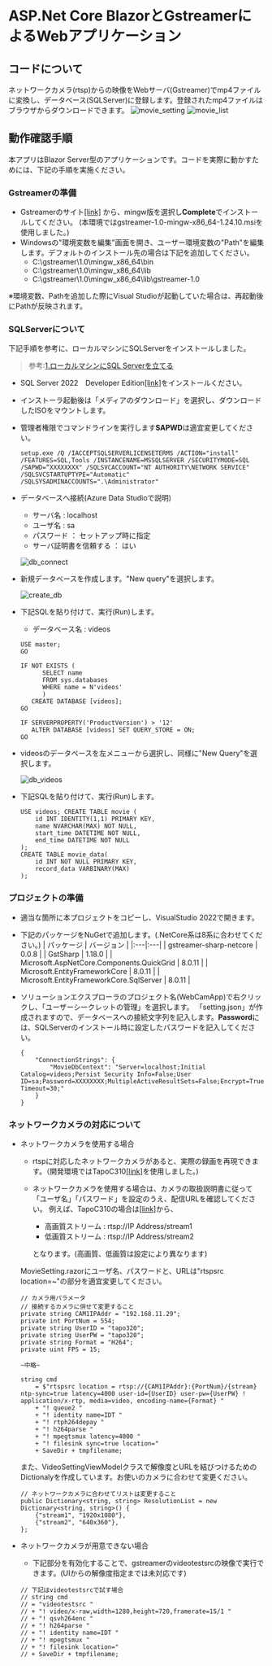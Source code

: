 # ASP.Net Core BlazorとGstreamerによるWebアプリケーション
## コードについて
ネットワークカメラ(rtsp)からの映像をWebサーバ(Gstreamer)でmp4ファイルに変換し、データベース(SQLServer)に登録します。登録されたmp4ファイルはブラウザからダウンロードできます。
![movie_setting](images/movie_setting.png)
![movie_list](images/movie_list.png)
## 動作確認手順
本アプリはBlazor Server型のアプリケーションです。コードを実際に動かすためには、下記の手順を実施ください。
### Gstreamerの準備
- Gstreamerのサイト[[link]](https://gstreamer.freedesktop.org/download/#windows)
から、mingw版を選択し**Complete**でインストールしてください。
(本環境ではgstreamer-1.0-mingw-x86_64-1.24.10.msiを使用しました。)
- Windowsの"環境変数を編集"画面を開き、ユーザー環境変数の"Path"を編集します。デフォルトのインストール先の場合は下記を追加してください。
	- C:\gstreamer\1.0\mingw_x86_64\bin
	- C:\gstreamer\1.0\mingw_x86_64\lib
	- C:\gstreamer\1.0\mingw_x86_64\lib\gstreamer-1.0

※環境変数、Pathを追加した際にVisual Studioが起動していた場合は、再起動後にPathが反映されます。

### SQLServerについて
下記手順を参考に、ローカルマシンにSQLServerをインストールしました。
>参考:[1.ローカルマシンにSQL Serverを立てる](https://github.com/nakamacchi/AzRefArc.SqlDb?tab=readme-ov-file#1-%E3%83%AD%E3%83%BC%E3%82%AB%E3%83%AB%E3%83%9E%E3%82%B7%E3%83%B3%E3%81%AB-sql-server-%E3%82%92%E7%AB%8B%E3%81%A6%E3%82%8B)

- SQL Server 2022　Developer Edition[[link]](https://www.microsoft.com/ja-jp/sql-server/sql-server-downloads)をインストールください。
- インストーラ起動後は「メディアのダウンロード」を選択し、ダウンロードしたISOをマウントします。
- 管理者権限でコマンドラインを実行します**SAPWD**は適宜変更してください。
	```
	setup.exe /Q /IACCEPTSQLSERVERLICENSETERMS /ACTION="install" /FEATURES=SQL,Tools /INSTANCENAME=MSSQLSERVER /SECURITYMODE=SQL /SAPWD=“XXXXXXXX" /SQLSVCACCOUNT="NT AUTHORITY\NETWORK SERVICE" /SQLSVCSTARTUPTYPE="Automatic" /SQLSYSADMINACCOUNTS=".\Administrator"
	```

- データベースへ接続(Azure Data Studioで説明)
	- サーバ名 : localhost
	- ユーザ名 : sa
	- パスワード ： セットアップ時に指定
	- サーバ証明書を信頼する ： はい

	![db_connect](images/db_connect.png)

- 新規データベースを作成します。"New query"を選択します。

	![create_db](images/create_db.png)

- 下記SQLを貼り付けて、実行(Run)します。
	- データベース名 : videos
	```
	USE master;
	GO
	
	IF NOT EXISTS (
		  SELECT name
		  FROM sys.databases
		  WHERE name = N'videos'
		  )
	   CREATE DATABASE [videos];
	GO
	
	IF SERVERPROPERTY('ProductVersion') > '12'
	   ALTER DATABASE [videos] SET QUERY_STORE = ON;
	GO
	```
	

- videosのデータベースを左メニューから選択し、同様に"New Query"を選択します。

	![db_videos](images/db_videos.png)

- 下記SQLを貼り付けて、実行(Run)します。
	```
	USE videos; CREATE TABLE movie (
		id INT IDENTITY(1,1) PRIMARY KEY, 
		name NVARCHAR(MAX) NOT NULL, 
		start_time DATETIME NOT NULL, 
		end_time DATETIME NOT NULL 
	);
	CREATE TABLE movie_data(
		id INT NOT NULL PRIMARY KEY,
		record_data VARBINARY(MAX)
	);
	```
	

### プロジェクトの準備
- 適当な箇所に本プロジェクトをコピーし、VisualStudio 2022で開きます。
- 下記のパッケージをNuGetで追加します。(.NetCore系は8系に合わせてください。)
	| パッケージ | バージョン |
	|:---|:---|
	| gstreamer-sharp-netcore | 0.0.8 |
	| GstSharp | 1.18.0 |
	| Microsoft.AspNetCore.Components.QuickGrid | 8.0.11 |
	| Microsoft.EntityFrameworkCore | 8.0.11 |
	| Microsoft.EntityFrameworkCore.SqlServer | 8.0.11 |

- ソリューションエクスプローラのプロジェクト名(WebCamApp)で右クリックし、「ユーザーシークレットの管理」を選択します。
	「setting.json」が作成されますので、データベースへの接続文字列を記入します。**Password**には、SQLServerのインストール時に設定したパスワードを記入してください。

	```
	{
		"ConnectionStrings": {
			"MovieDbContext": "Server=localhost;Initial Catalog=videos;Persist Security Info=False;User ID=sa;Password=XXXXXXXX;MultipleActiveResultSets=False;Encrypt=True;TrustServerCertificate=True;Connection Timeout=30;"
		}
	}
	```

### ネットワークカメラの対応について
- ネットワークカメラを使用する場合
	- rtspに対応したネットワークカメラがあると、実際の録画を再現できます。（開発環境ではTapoC310[[link]](https://www.tp-link.com/jp/smart-home/tapo/tapo-c310/)を使用しました。)
	- ネットワークカメラを使用する場合は、カメラの取扱説明書に従って「ユーザ名」「パスワード」を設定のうえ、配信URLを確認してください。
	例えば、TapoC310の場合は[[link]](https://www.tp-link.com/jp/support/faq/2680/)から、
		- 高画質ストリーム : rtsp://IP Address/stream1
		- 低画質ストリーム : rtsp://IP Address/stream2
	
		となります。(高画質、低画質は設定により異なります)

	MovieSetting.razorにユーザ名、パスワードと、URLは"rtspsrc location=~"の部分を適宜変更してください。
	```
	// カメラ用パラメータ
	// 接続するカメラに併せて変更すること
	private string CAM1IPAddr = "192.168.11.29";
	private int PortNum = 554;
	private string UserID = "tapo320";
	private string UserPW = "tapo320";
	private string Format = "H264";
	private uint FPS = 15;

	~中略~

	string cmd
		= $"rtspsrc location = rtsp://{CAM1IPAddr}:{PortNum}/{stream} ntp-sync=true latency=4000 user-id={UserID} user-pw={UserPW} ! application/x-rtp, media=video, encoding-name={Format} "
		+ "! queue2 "
		+ "! identity name=IDT "
		+ "! rtph264depay "
		+ "! h264parse "
		+ "! mpegtsmux latency=4000 "
		+ "! filesink sync=true location="
		+ SaveDir + tmpfilename;
	```
	また、VideoSettingViewModelクラスで解像度とURLを結びつけるためのDictionalyを作成しています。お使いのカメラに合わせて変更ください。
	```
	// ネットワークカメラに合わせてリストは変更すること
	public Dictionary<string, string> ResolutionList = new Dictionary<string, string>() {
		{"stream1", "1920x1080"},
		{"stream2", "640x360"},
	};
	```

- ネットワークカメラが用意できない場合
	- 下記部分を有効化することで、gstreamerのvideotestsrcの映像で実行できます。(UIからの解像度指定までは未対応です)
	```
	// 下記はvideotestsrcで試す場合
	// string cmd
	// = "videotestsrc "
	// + "! video/x-raw,width=1280,height=720,framerate=15/1 "
	// + "! qsvh264enc "
	// + "! h264parse "
	// + "! identity name=IDT "
	// + "! mpegtsmux "
	// + "! filesink location="
	// + SaveDir + tmpfilename;
	```